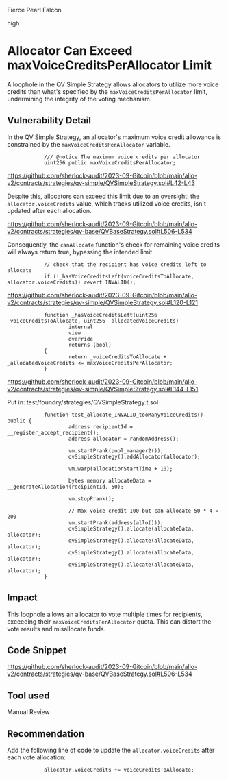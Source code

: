 Fierce Pearl Falcon

high

# Allocator Can Exceed maxVoiceCreditsPerAllocator Limit

A loophole in the QV Simple Strategy allows allocators to utilize more voice credits than what's specified by the `maxVoiceCreditsPerAllocator` limit, undermining the integrity of the voting mechanism.

## Vulnerability Detail

In the QV Simple Strategy, an allocator's maximum voice credit allowance is constrained by the `maxVoiceCreditsPerAllocator` variable.

                /// @notice The maximum voice credits per allocator
                uint256 public maxVoiceCreditsPerAllocator;

https://github.com/sherlock-audit/2023-09-Gitcoin/blob/main/allo-v2/contracts/strategies/qv-simple/QVSimpleStrategy.sol#L42-L43

Despite this, allocators can exceed this limit due to an oversight: the `allocator.voiceCredits` value, which tracks utilized voice credits, isn't updated after each allocation.

https://github.com/sherlock-audit/2023-09-Gitcoin/blob/main/allo-v2/contracts/strategies/qv-base/QVBaseStrategy.sol#L506-L534

Consequently, the `canAllocate` function's check for remaining voice credits will always return true, bypassing the intended limit.

                // check that the recipient has voice credits left to allocate
                if (!_hasVoiceCreditsLeft(voiceCreditsToAllocate, allocator.voiceCredits)) revert INVALID();

https://github.com/sherlock-audit/2023-09-Gitcoin/blob/main/allo-v2/contracts/strategies/qv-simple/QVSimpleStrategy.sol#L120-L121


                function _hasVoiceCreditsLeft(uint256 _voiceCreditsToAllocate, uint256 _allocatedVoiceCredits)
                        internal
                        view
                        override
                        returns (bool)
                {
                        return _voiceCreditsToAllocate + _allocatedVoiceCredits <= maxVoiceCreditsPerAllocator;
                }

https://github.com/sherlock-audit/2023-09-Gitcoin/blob/main/allo-v2/contracts/strategies/qv-simple/QVSimpleStrategy.sol#L144-L151


Put in: test/foundry/strategies/QVSimpleStrategy.t.sol

                function test_allocate_INVALID_tooManyVoiceCredits() public {
                        address recipientId = __register_accept_recipient();
                        address allocator = randomAddress();

                        vm.startPrank(pool_manager2());
                        qvSimpleStrategy().addAllocator(allocator);

                        vm.warp(allocationStartTime + 10);

                        bytes memory allocateData = __generateAllocation(recipientId, 50);

                        vm.stopPrank();

                        // Max voice credit 100 but can allocate 50 * 4 = 200
                        vm.startPrank(address(allo()));
                        qvSimpleStrategy().allocate(allocateData, allocator);
                        qvSimpleStrategy().allocate(allocateData, allocator);
                        qvSimpleStrategy().allocate(allocateData, allocator);
                        qvSimpleStrategy().allocate(allocateData, allocator);
                }

## Impact

This loophole allows an allocator to vote multiple times for recipients, exceeding their `maxVoiceCreditsPerAllocator` quota. This can distort the vote results and misallocate funds.

## Code Snippet

https://github.com/sherlock-audit/2023-09-Gitcoin/blob/main/allo-v2/contracts/strategies/qv-base/QVBaseStrategy.sol#L506-L534

## Tool used

Manual Review

## Recommendation

Add the following line of code to update the `allocator.voiceCredits` after each vote allocation:

                allocator.voiceCredits += voiceCreditsToAllocate;
